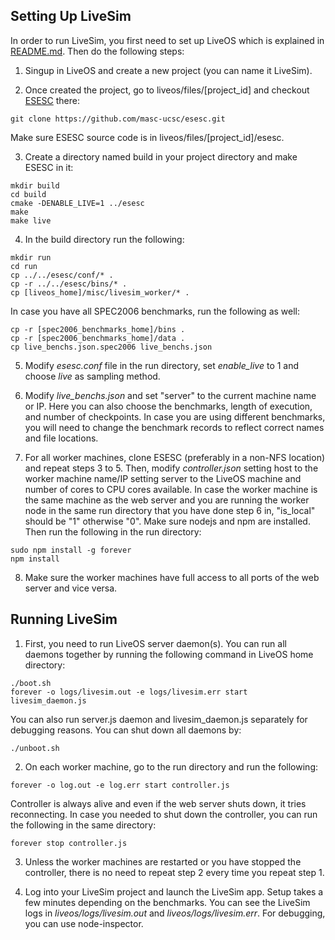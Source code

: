 Setting Up LiveSim
-----------
In order to run LiveSim, you first need to set up LiveOS which is explained in 
[README.md](README.md). Then do the following steps:

1. Singup in LiveOS and create a new project (you can name it LiveSim).

2. Once created the project, go to liveos/files/[project_id] and checkout
[ESESC](https://github.com/masc-ucsc/esesc) there:
```
git clone https://github.com/masc-ucsc/esesc.git
```
Make sure ESESC source code is in liveos/files/[project_id]/esesc.

3. Create a directory named build in your project directory and make ESESC in it:
```
mkdir build
cd build
cmake -DENABLE_LIVE=1 ../esesc
make
make live
```
4. In the build directory run the following:
```
mkdir run
cd run
cp ../../esesc/conf/* .
cp -r ../../esesc/bins/* .
cp [liveos_home]/misc/livesim_worker/* .
```

In case you have all SPEC2006 benchmarks, run the following as well:
```
cp -r [spec2006_benchmarks_home]/bins .
cp -r [spec2006_benchmarks_home]/data .
cp live_benchs.json.spec2006 live_benchs.json
```

5. Modify *esesc.conf* file in the run directory, set *enable_live* to 1 and choose *live* as sampling method.

6. Modify *live_benchs.json* and set "server" to the current machine name or IP. Here you can also choose the benchmarks, length of execution, and number of checkpoints. In case
you are using different benchmarks, you will need to change the benchmark records to reflect
correct names and file locations.

7. For all worker machines, clone ESESC (preferably in a non-NFS location) and repeat
steps 3 to 5. Then, modify *controller.json* setting host to the worker machine name/IP
setting server to the LiveOS machine and number of cores to CPU cores available. In case
the worker machine is the same machine as the web server and you are running the worker
node in the same run directory that you have done step 6 in, "is_local" should be "1" otherwise
"0". Make sure nodejs and npm are installed. Then run the following in the run directory:
```
sudo npm install -g forever
npm install
```

8. Make sure the worker machines have full access to all ports of the web server and vice versa.

Running LiveSim
------------
1. First, you need to run LiveOS server daemon(s). You can run all daemons together by running
the following command in LiveOS home directory:
```
./boot.sh
forever -o logs/livesim.out -e logs/livesim.err start livesim_daemon.js
```

You can also run server.js daemon and livesim_daemon.js separately for debugging reasons. You
can shut down all daemons by:
```
./unboot.sh
```

2. On each worker machine, go to the run directory and run the following:
```
forever -o log.out -e log.err start controller.js
```

Controller is always alive and even if the web server shuts down, it tries reconnecting. In
case you needed to shut down the controller, you can run the following in the same directory:
```
forever stop controller.js
```

3. Unless the worker machines are restarted or you have stopped the controller, there is no
need to repeat step 2 every time you repeat step 1.

4. Log into your LiveSim project and launch the LiveSim app. Setup takes a few minutes
depending on the benchmarks. You can see the LiveSim logs in
*liveos/logs/livesim.out* and
*liveos/logs/livesim.err*. For debugging, you can use node-inspector.

